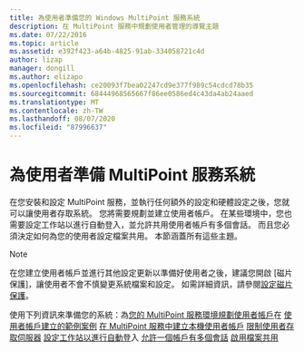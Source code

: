 ```yaml
---
title: 為使用者準備您的 Windows MultiPoint 服務系統
description: 在 MultiPoint 服務中規劃使用者管理的導覽主題
ms.date: 07/22/2016
ms.topic: article
ms.assetid: e392f423-a64b-4825-91ab-334058721c4d
author: lizap
manager: dongill
ms.author: elizapo
ms.openlocfilehash: ce20093f7bea02247cd9e377f989c54cdcd78b35
ms.sourcegitcommit: 68444968565667f86ee0586ed4c43da4ab24aaed
ms.translationtype: MT
ms.contentlocale: zh-TW
ms.lasthandoff: 08/07/2020
ms.locfileid: "87996637"
---
```

# <a name="prepare-your-multipoint-services-system-for-users"></a>為使用者準備 MultiPoint 服務系統
在您安裝和設定 MultiPoint 服務，並執行任何額外的設定和硬體設定之後，您就可以讓使用者存取系統。 您將需要規劃並建立使用者帳戶。 在某些環境中，您也需要設定工作站以進行自動登入，並允許共用使用者帳戶有多個會話。 而且您必須決定如何為您的使用者設定檔案共用。 本節涵蓋所有這些主題。

> [!NOTE]
> 在您建立使用者帳戶並進行其他設定更新以準備好使用者之後，建議您開啟 [磁片保護]，讓使用者不會不慎變更系統檔案和設定。 如需詳細資訊，請參閱[設定磁片保護](Configure-Disk-Protection-in-MultiPoint-services.md)。

使用下列資訊來準備您的系統：為[您的 MultiPoint 服務環境規劃使用者帳戶](Plan-user-accounts-for-your-MultiPoint-services-environment.md)在 
 [使用者帳戶建立的範例案例](./multipoint-users-scenario.md) 
 [在 MultiPoint 服務中建立本機使用者帳戶](Create-local-user-accounts.md) 
 [限制使用者存取伺服器](./limit-user-access-to-multipoint.md) 
 [設定工作站以進行自動登](Configure-stations-for-automatic-logon.md)入 
 [允許一個帳戶有多個會話](Allow-one-account-to-have-multiple-sessions.md) 
 [啟用檔案共用](Enable-file-sharing-in-MultiPoint-services.md)